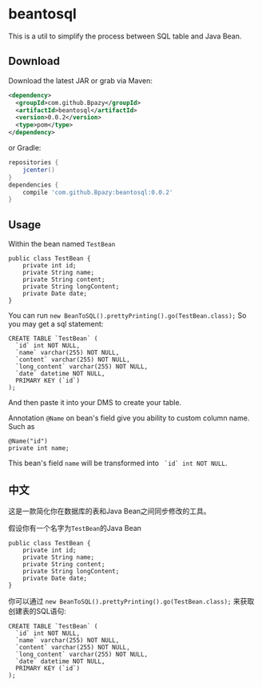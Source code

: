 beantosql
=========
This is a util to simplify the process between SQL table and Java Bean.

Download
--------
Download the latest JAR or grab via Maven:
```xml
<dependency>
  <groupId>com.github.Bpazy</groupId>
  <artifactId>beantosql</artifactId>
  <version>0.0.2</version>
  <type>pom</type>
</dependency>
```
or Gradle:
```groovy
repositories {
    jcenter()
}
dependencies {
    compile 'com.github.Bpazy:beantosql:0.0.2'
}
```

Usage
-----

Within the bean named `TestBean`
```
public class TestBean {
    private int id;
    private String name;
    private String content;
    private String longContent;
    private Date date;
}
```

You can run `new BeanToSQL().prettyPrinting().go(TestBean.class);`
So you may get a sql statement:
```
CREATE TABLE `TestBean` (
  `id` int NOT NULL,
  `name` varchar(255) NOT NULL,
  `content` varchar(255) NOT NULL,
  `long_content` varchar(255) NOT NULL,
  `date` datetime NOT NULL,
  PRIMARY KEY (`id`)
);
```

And then paste it into your DMS to create your table.


Annotation `@Name` on bean's field give you ability to custom column name.
Such as
```
@Name("id")
private int name;
```
This bean's field `name` will be transformed into `` `id` int NOT NULL``.

中文
---
这是一款简化你在数据库的表和Java Bean之间同步修改的工具。

假设你有一个名字为`TestBean`的Java Bean
```
public class TestBean {
    private int id;
    private String name;
    private String content;
    private String longContent;
    private Date date;
}
```

你可以通过 `new BeanToSQL().prettyPrinting().go(TestBean.class);`
来获取创建表的SQL语句:
```
CREATE TABLE `TestBean` (
  `id` int NOT NULL,
  `name` varchar(255) NOT NULL,
  `content` varchar(255) NOT NULL,
  `long_content` varchar(255) NOT NULL,
  `date` datetime NOT NULL,
  PRIMARY KEY (`id`)
);
```